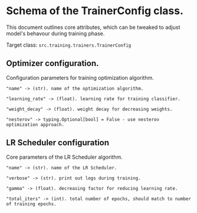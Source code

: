 # Schema of the TrainerConfig class.
This document outlines core attributes, which can be tweaked
to adjust model's behavour during training phase.

Target class: `src.training.trainers.TrainerConfig`

## Optimizer configuration.
Configuration parameters for training optimization algorithm.

```
"name" -> (str). name of the optimization algorithm.
```
```
"learning_rate" -> (float). learning rate for training classifier.
```
```
"weight_decay" -> (float). weight decay for decreasing weights.
```
```
"nesterov" -> typing.Optional[bool] = False - use nesterov optimization approach.
```

## LR Scheduler configuration
Core parameters of the LR Scheduler algorithm.
```
"name" -> (str). name of the LR Scheduler.
```
```
"verbose" -> (str). print out logs during training.
```
```
"gamma" -> (float). decreasing factor for reducing learning rate.
```
```
"total_iters" -> (int). total number of epochs, should match to number of training epochs.
```